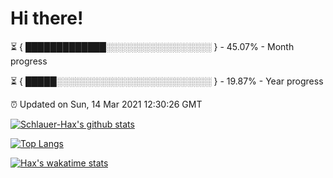 # Hi there!

⏳ { █████████████░░░░░░░░░░░░░░░░░ } - 45.07% - Month progress

⏳ { █████░░░░░░░░░░░░░░░░░░░░░░░░░ } - 19.87% - Year progress

⏰ Updated on Sun, 14 Mar 2021 12:30:26 GMT


[![Schlauer-Hax's github stats](https://github-readme-stats.vercel.app/api?username=Schlauer-Hax&show_icons=true&theme=dark&count_private=true)](https://github.com/Schlauer-Hax)


[![Top Langs](https://github-readme-stats.vercel.app/api/top-langs/?username=Schlauer-Hax&layout=compact&theme=dark)](https://github.com/Schlauer-Hax?tab=repositories)


[![Hax's wakatime stats](https://github-readme-stats.vercel.app/api/wakatime?username=Hax&theme=dark)](https://wakatime.com/@Hax)

